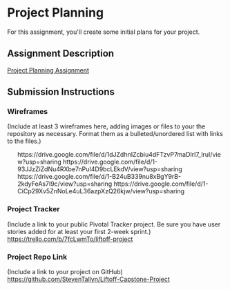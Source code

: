 # Project Planning
For this assignment, you'll create some initial plans for your project.

## Assignment Description
[Project Planning Assignment](https://education.launchcode.org/liftoff/assignments/planning/)

## Submission Instructions

### Wireframes

(Include at least 3 wireframes here, adding images or files to your the repository as necessary. Format them as a bulleted/unordered list with links to the files.)

<ul>
  https://drive.google.com/file/d/1dJZdhnIZcbiu4dFTzvP7maDIrI7_lruI/view?usp=sharing
  https://drive.google.com/file/d/1-93JJzZiZdNu4RXbe7nPuI4D9bcLEkdV/view?usp=sharing
  https://drive.google.com/file/d/1-B24uB339nu8xBgY9rB-2kdyFeAs7I9c/view?usp=sharing
  https://drive.google.com/file/d/1-CiCp29Xv5ZnNoLe4uL36azpXzQ26kjw/view?usp=sharing
</ul>

### Project Tracker

(Include a link to your public Pivotal Tracker project. Be sure you have user stories added for at least your first 2-week sprint.)
https://trello.com/b/7fcLwmTo/liftoff-project

### Project Repo Link

(Include a link to your project on GitHub)
https://github.com/StevenTallyn/Liftoff-Capstone-Project
